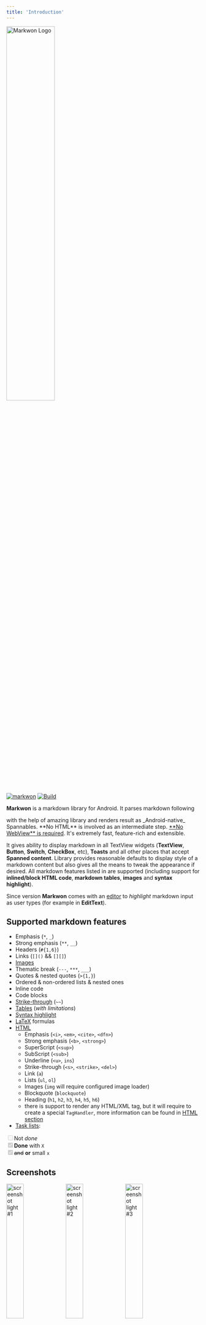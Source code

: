 ```yaml
---
title: 'Introduction'
---
```


<img :src="$withBase('/art/markwon_logo.png')" alt="Markwon Logo" width="50%">

<br><br>
[![markwon](https://img.shields.io/maven-central/v/io.noties.markwon/core.svg?label=markwon)](http://search.maven.org/#search|ga|1|g%3A%22io.noties.markwon%22%20)
[![Build](https://github.com/noties/Markwon/workflows/Build/badge.svg)](https://github.com/noties/Markwon/actions)

**Markwon** is a markdown library for Android. It parses markdown following 
<Link name="commonmark-spec" /> with the help of amazing <Link name="commonmark-java" /> library
and renders result as _Android-native_ Spannables. **No HTML** is involved
as an intermediate step. <u>**No WebView** is required</u>. It's extremely fast, 
feature-rich and extensible.

It gives ability to display markdown in all TextView widgets (**TextView**, 
**Button**, **Switch**, **CheckBox**, etc), **Toasts** and all other places that accept
**Spanned content**. Library provides reasonable defaults to display style of a markdown content
but also gives all the means to tweak the appearance if desired. All markdown features 
listed in <Link name="commonmark-spec" /> are supported (including support for **inlined/block HTML code**, 
**markdown tables**, **images** and **syntax highlight**).

Since version <Badge text="4.2.0" /> **Markwon** comes with an [editor] to _highlight_ markdown input
as user types (for example in **EditText**).

[editor]: /docs/v4/editor/

## Supported markdown features

* Emphasis (`*`, `_`)
* Strong emphasis (`**`, `__`)
* Headers (`#{1,6}`)
* Links (`[]()` && `[][]`)
* [Images](/docs/v4/image/)
* Thematic break (`---`, `***`, `___`)
* Quotes & nested quotes (`>{1,}`)
* Ordered & non-ordered lists & nested ones
* Inline code
* Code blocks
* [Strike-through](/docs/v4/ext-strikethrough/) (`~~`)
* [Tables](/docs/v4/ext-tables/) (*with limitations*)
* [Syntax highlight](/docs/v4/syntax-highlight/)
* [LaTeX](/docs/v4/ext-latex/) formulas
* [HTML](/docs/v4/html/)
  * Emphasis (`<i>`, `<em>`, `<cite>`, `<dfn>`)
  * Strong emphasis (`<b>`, `<strong>`)
  * SuperScript (`<sup>`)
  * SubScript (`<sub>`)
  * Underline (`<u>`, `ins`)
  * Strike-through (`<s>`, `<strike>`, `<del>`)
  * Link (`a`)
  * Lists (`ul`, `ol`)
  * Images (`img` will require configured image loader)
  * Blockquote (`blockquote`)
  * Heading (`h1`, `h2`, `h3`, `h4`, `h5`, `h6`)
  * there is support to render any HTML/XML tag, but it will require to create a special `TagHandler`,
    more information can be found in [HTML section](/docs/v4/html/#taghandler)
* [Task lists](/docs/v4/ext-tasklist/):
<ul style="list-style-type: none; margin: 0; padding: 0;">
<li><input type="checkbox" disabled>Not <i>done</i></li>
<li><input type="checkbox" disabled checked><strong>Done</strong> with <code>X</code></li>
<li><input type="checkbox" disabled checked><del>and</del> <strong>or</strong> small <code>x</code></li>    
</ul>

## Screenshots

<img :src="$withBase('/art/mw_light_01.png')" alt="screenshot light #1" width="30%">
<img :src="$withBase('/art/mw_light_02.png')" alt="screenshot light #2" width="30%">
<img :src="$withBase('/art/mw_light_03.png')" alt="screenshot light #3" width="30%">
<img :src="$withBase('/art/mw_dark_01.png')" alt="screenshot dark #2" width="30%">

By default configuration uses TextView textColor for styling, so changing textColor changes style

:::tip Sample application
Screenshots are taken from sample application. It is a generic markdown viewer 
with support to display markdown content via `http`, `https` &amp; `file` schemes 
and 2 themes included: Light &amp; Dark. It can be downloaded from [releases](https://github.com/noties/Markwon/releases)
:::


<style>
.awesome-block {
    background-color: #4CAF50;
    height: 7rem;
    display: flex;
    justify-content: center;
    align-items: center;
}

.awesome-block * {
    border: 0
}
</style>


<div class="awesome-block">

## # Awesome Markwon

</div>

<u>Applications using Markwon</u>:

* [Partico](https://partiko.app/) - Partiko is a censorship free social network.
* [FairNote](https://play.google.com/store/apps/details?id=com.rgiskard.fairnote) - simple and intuitive notepad app. It gives you speed and efficiency when you write notes, to-do lists, e-mails, or jot down quick ideas.
* [Boxcryptor](https://www.boxcryptor.com) - A software that adds AES-256 and RSA encryption to Dropbox, Google Drive, OneDrive and many other clouds.

<AwesomeGroup :apps="[
    {name: 'Nextcloud', image: $withBase(`/assets/apps/nextcloud.png`), link: 'https://github.com/nextcloud/android', description: 'A safe home for all your data. Access & share your files, calendars, contacts, mail & more from any device, on your terms.'},
    {name: 'Habitica', image: $withBase(`/assets/apps/habitica.png`), link: 'https://play.google.com/store/apps/details?id=com.habitrpg.android.habitica', description: 'Treat your life like a game to stay motivated and organized! Habitica makes it simple to have fun while accomplishing goals.'},
    {name: 'Cinopsys: Movies and Shows', image: $withBase(`/assets/apps/cinopsys.png`), link: 'https://play.google.com/store/apps/details?id=com.cinopsys.movieshows'}
]" />


<u>Extension/plugins</u>:

* [MarkwonCodeEx](https://github.com/kingideayou/MarkwonCodeEx) - Markwon extension support elegant code background.

---

[Help to improve][awesome_link] this section by submitting your application or library
that is using `Markwon`


[awesome_link]: https://github.com/noties/Markwon/issues/new?labels=awesome&body=Please%20provide%20the%20following%3A%0A*%20Project%20name%0A*%20Project%20URL%20(repository%2C%20store%20listing%2C%20web%20page)%0A*%20Optionally%20_brand_%20image%20URL%0A%0APlease%20make%20sure%20that%20there%20is%20the%20**awesome**%20label%20selected%20for%20this%20issue.%0A%0A%F0%9F%99%8C%20
